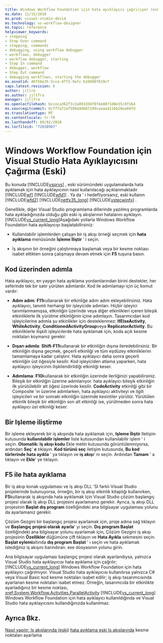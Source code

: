 ```yaml
---
title: Windows Workflow Foundation için hata ayıklayıcı çağrılıyor (eski) | Microsoft Docs
ms.date: 11/15/2016
ms.prod: visual-studio-dev14
ms.technology: vs-workflow-designer
ms.topic: reference
helpviewer_keywords:
- stepping
- Step Over command
- stepping, commands
- debugging, using workflow debugger
- workflows, debugger
- workflow debugger, starting
- Step In command
- debugger, workflow
- Step Out command
- debugging workflows, starting the debugger
ms.assetid: d6f58e35-5cce-4ff2-9afc-b2d9d0f819cf
caps.latest.revision: 6
author: jillre
ms.author: jillfra
manager: jillfra
ms.openlocfilehash: bcceca362f3c2a891d36f8f4e8071d0e35c8f164
ms.sourcegitcommit: 6cfffa72af599a9d667249caaaa411bb28ea69fd
ms.translationtype: MT
ms.contentlocale: tr-TR
ms.lasthandoff: 09/02/2020
ms.locfileid: "72658987"
---
```

# <a name="invoking-the-visual-studio-debugger-for-windows-workflow-foundation-legacy"></a>Windows Workflow Foundation için Visual Studio Hata Ayıklayıcısını Çağırma (Eski)
Bu konuda [!INCLUDE[vsprvs](../includes/vsprvs-md.md)] , eski sürümündeki uygulamalarda hata ayıklamak için hata ayıklayıcının nasıl kullanılacağı açıklanmaktadır [!INCLUDE[wf](../includes/wf-md.md)] [!INCLUDE[wfd1](../includes/wfd1-md.md)] . Ya da ' i hedefliyorsanız, eski kullanın [!INCLUDE[wfd2](../includes/wfd2-md.md)] [!INCLUDE[netfx35_long](../includes/netfx35-long-md.md)] [!INCLUDE[vstecwinfx](../includes/vstecwinfx-md.md)] .

 Genellikle, diğer Visual Studio programlama dillerinde yazılmış programlarda hata ayıkladığınızda olduğu gibi eski iş akışlarının hatalarını ayıklayın. [!INCLUDE[vs_current_long](../includes/vs-current-long-md.md)]Aşağıdaki yollarla Windows Workflow Foundation hata ayıklayıcıyı başlatabilirsiniz:

- Kullanılabilir işlemlerden çalışan bir iş akışı örneği seçmek için **hata ayıklama** menüsünde **İşleme İliştir** ' i seçin.

- İş akışının bir örneğini çalıştırmaya başlamak veya bir kesme noktası isabet ettikten sonra çalışmaya devam etmek için **F5** tuşuna basın.

## <a name="stepping-through-code"></a>Kod üzerinden adımla
 Hata ayıklayıcı, en yaygın hata ayıklama yordamlarından birini destekler, her seferinde tek bir satır yürüten adımlardır. Kod ile adımlamayı için üç komut vardır:

- **Adım adım**: **F11**kullanarak bir etkinliğe adım adım ekleyebilirsiniz. Hata ayıklayıcı, tanımlı herhangi bir işleyicide adımları. Hiçbir işleyici tanımlanmamışsa, etkinliğin üzerinde veya diğer etkinlikleri içeren bileşik etkinliklerle ilk yürütme etkinliğinin içine adımlayın. Tasarımcıdan kod işleyicilerine adımla şu etkinlikler için desteklenmez: **IfElseActivity**, **WhileActivity**, **ConditionedActivityGroup**veya **ReplicatorActivity**. Bu etkinliklerle ilişkili işleyicilerde hata ayıklamak için, koda açık kesme noktaları koymanız gerekir.

- **Dışarı adımla**: **Shift-F11**kullanarak bir etkinliğin dışına ileredebilirsiniz. Bir etkinliğin dışına geçmek, geçerli etkinliği ve tüm eşdüzey etkinliklerini tamamlamaya kadar çalıştırır. Hata ayıklayıcı daha sonra geçerli etkinliğin üst öğesiyle kesilir. Kod işleyiciden atlama yaparken, hata ayıklayıcı işleyicinin ilişkilendirildiği etkinliği keser.

- **Adımlama**: **F10**kullanarak bir etkinliğin üzerinde ilerliğinizi yapabilirsiniz. Bileşik bir etkinliğin üzerine adımlanıyor. hata ayıklayıcı bileşik etkinliğin ilk yürütülebilir alt öğesi üzerinde kesilir. **CodeActivity** etkinliği gibi bir Composite 'ın üzerine adımlarken, hata ayıklayıcı aktiviteyi ve ilgili işleyicileri ve bir sonraki etkinliğin üzerinde kesintiler yürütür. Yürütülen etkinlik bileşik bir etkinliğin son alt etkinliği ise, yürütmeden sonra hata ayıklayıcı üst etkinliği keser.

## <a name="attaching-to-a-process"></a>Bir Işleme iliştirme
 Bir işleme ekleyerek bir iş akışında hata ayıklamak için, **Işleme İliştir** Iletişim kutusunda **kullanılabilir işlemler** liste kutusundan kullanılabilir işlem ' i seçin. **Otomatik: Iş akışı kodu** Ekle metin kutusunda görüntülenmiyorsa, ardından **Seç**' **e** tıklayın. **Kod türünü seç** iletişim kutusunda, **Bu kod türlerinde hata ayıkla** ' ya tıklayın ve **iş akışı**' nı seçin. Ardından **Tamam** ' a tıklayın ve **Ekle**' ye tıklayın.

## <a name="debugging-with-f5"></a>F5 ile hata ayıklama
 Bir iş akışı konak uygulaması ve iş akışı DLL 'SI farklı Visual Studio projelerinde bulunuyorsa, örneğin, bir iş akışı etkinlik kitaplığı kullanırken, **F5**kullanarak iş akışında hata ayıklamak Için Visual Studio çözüm başlangıç projesi olarak Iş akışı DLL projesini ayarlamanız gerekir. Ayrıca, iş akışı DLL projesinin **Başlat dış program** özelliğindeki ana bilgisayar uygulaması yolunu da ayarlamanız gerekir.

 Çözüm Gezgini bir başlangıç projesi ayarlamak için, proje adına sağ tıklayın ve **Başlangıç projesi olarak ayarla**' yı seçin. **Dış program Başlat** özelliğindeki ana bilgisayar yolunu ayarlamak için, Çözüm Gezgini iş akışı projesinin **Özellikler** düğümüne çift tıklayın ve **Hata Ayıkla** sekmesini seçin. **Başlat eylemi**altında **dış program Başlat** ' ı seçin ve hata ayıklamak istediğiniz iş akışını barındıran. exe dosyasının yolunu girin.

 Ana bilgisayar uygulaması başlangıç projesi olarak ayarlandıysa, yalnızca Visual Studio hata ayıklayıcısı hata ayıklama için çağrılır; [!INCLUDE[vs_current_long](../includes/vs-current-long-md.md)] Windows Workflow Foundation için hata ayıklayıcı çağrılmıyor. Visual Studio hata ayıklayıcısı kullanılırsa yalnızca C# veya Visual Basic kod kesme noktaları isabet edilir; iş akışı tasarımcısında ayarlanan kesme noktaları isabet etmez. Örneğin, tasarımcıda bir etkinlikte ayarladığınız bir kesme noktası, <xref:System.Workflow.Activities.ParallelActivity> [!INCLUDE[vs_current_long](../includes/vs-current-long-md.md)] Windows Workflow Foundation için hata ayıklayıcı kullanıldığında ve Visual Studio hata ayıklayıcısını kullandığınızda kullanılmaz.

## <a name="see-also"></a>Ayrıca Bkz.
 [Nasıl yapılır: Iş akışlarında (eski)](../workflow-designer/how-to-set-breakpoints-in-workflows-legacy.md) [hata ayıklama eski Iş akışlarında](../workflow-designer/debugging-legacy-workflows.md) kesme noktaları ayarlama